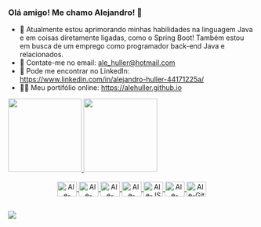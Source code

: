 ### Olá amigo! Me chamo Alejandro! 👋

- 🔭 Atualmente estou aprimorando minhas habilidades na linguagem Java e em coisas diretamente ligadas, como o Spring Boot!
  Também estou em busca de um emprego como programador back-end Java e relacionados.
- 📩 Contate-me no email: ale_huller@hotmail.com
- 💼 Pode me encontrar no LinkedIn: https://www.linkedin.com/in/alejandro-huller-44171225a/
- 👨‍💻 Meu portifólio online: https://alehuller.github.io

<div>
  <a href="https://www.linkedin.com/in/alejandro-huller-44171225a/">
  <img height="150em" src="https://github-readme-stats.vercel.app/api?username=alehuller&hide=contribs,prs,issues,stars&show_icons=true&theme=dark&include_all_commits=true&count_private=true"/>
  <img height="150em" src="https://github-readme-stats.vercel.app/api/top-langs/?username=alehuller&layout=compact&langs_count=7&theme=dark"/>
</div>

<div style="display: inline_block" align="center"><br>
  <img align="center" alt="Ale-Java" height="30" width="40" src="https://cdn.jsdelivr.net/gh/devicons/devicon/icons/java/java-original.svg" />
  <img align="center" alt="Ale-MySql" height="30" width="40"  src="https://cdn.jsdelivr.net/gh/devicons/devicon/icons/mysql/mysql-original.svg" />
  <img align="center" alt="Ale-HTML" height="30" width="40" src="https://cdn.jsdelivr.net/gh/devicons/devicon/icons/html5/html5-original.svg" /> 
  <img align="center" alt="Ale-CSS" height="30" width="40" src="https://cdn.jsdelivr.net/gh/devicons/devicon/icons/css3/css3-original.svg" /> 
  <img align="center" alt="Ale-JS" height="30" width="40" src="https://cdn.jsdelivr.net/gh/devicons/devicon/icons/javascript/javascript-original.svg" /> 
  <img align="center" alt="Ale-Bootstrap" height="30" width="40" src="https://cdn.jsdelivr.net/gh/devicons/devicon/icons/bootstrap/bootstrap-original.svg" /> 
  <img align="center" alt="Ale-Git" height="30" width="40" src="https://cdn.jsdelivr.net/gh/devicons/devicon/icons/git/git-original.svg" />
</div>

##

<a href="https://www.linkedin.com/in/alejandro-huller-44171225a/" target="_blank"><img src="https://img.shields.io/badge/LinkedIn-0077B5?style=for-the-badge&logo=linkedin&logoColor=white" target="_blank"></a>

